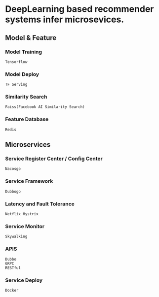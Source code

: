 # DeepLearning based recommender systems infer microsevices.

## Model & Feature

### Model Training
    Tensorflow
    
### Model Deploy
    TF Serving
    
### Similarity Search
    Faiss(Facebook AI Similarity Search)
    
### Feature Database
    Redis


## Microservices

### Service Register Center / Config Center
    Nacosgo

###  Service Framework   
    Dubbogo

###  Latency and Fault Tolerance
    Netflix Hystrix 

### Service Monitor
    Skywalking

### APIS
    Dubbo
    GRPC
    RESTful

### Service Deploy
    Docker


    
